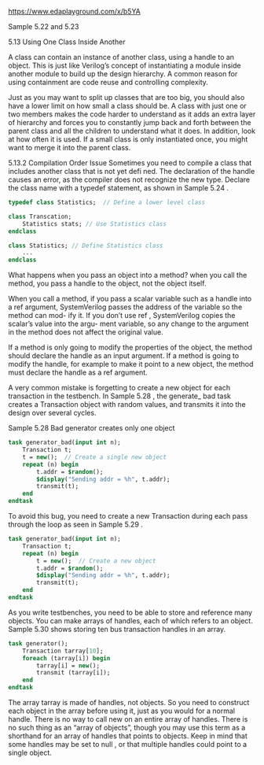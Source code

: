 https://www.edaplayground.com/x/b5YA

Sample 5.22 and 5.23

5.13 Using One Class Inside Another

A class can contain an instance of another class, using a handle to an object. This is
just like Verilog’s concept of instantiating a module inside another module to build
up the design hierarchy. A common reason for using containment are code reuse and
controlling complexity.

Just as you may want to split up classes that are too big, you should
also have a lower limit on how small a class should be. A class with
just one or two members makes the code harder to understand as it
adds an extra layer of hierarchy and forces you to constantly jump
back and forth between the parent class and all the children to
understand what it does. In addition, look at how often it is used. If a small class is
only instantiated once, you might want to merge it into the parent class.

5.13.2
Compilation Order Issue
Sometimes you need to compile a class that includes another class that is not yet
defi ned. The declaration of the handle causes an error, as the compiler does not
recognize the new type. Declare the class name with a typedef statement, as shown
in Sample 5.24 .

```systemverilog
typedef class Statistics;  // Define a lower level class

class Transcation;
    Statistics stats; // Use Statistics class
endclass

class Statistics; // Define Statistics class
    ...
endclass

```


What happens when you pass an object into a method?
when you call
the method, you pass a handle to the object, not the object itself.

When you call a method, if you pass a scalar variable such as a handle into a ref
argument, SystemVerilog passes the address of the variable so the method can mod-
ify it. If you don’t use ref , SystemVerilog copies the scalar’s value into the argu-
ment variable, so any change to the argument in the method does not affect the
original value.

If a method is only going to modify the properties of the object, the
method should declare the handle as an input argument. If a method
is going to modify the handle, for example to make it point to a new
object, the method must declare the handle as a ref argument.


A very common mistake is forgetting to create a new object for
each transaction in the testbench. In Sample 5.28 , the generate_
bad task creates a Transaction object with random values, and
transmits it into the design over several cycles.

Sample 5.28 Bad generator creates only one object

```systemverilog
task generator_bad(input int n);
    Transaction t;
    t = new();  // Create a single new object
    repeat (n) begin
        t.addr = $random();
        $display("Sending addr = %h", t.addr);
        transmit(t);
    end
endtask
```

To avoid this bug, you need to create a new Transaction during each pass
through the loop as seen in Sample 5.29 .

```systemverilog
task generator_bad(input int n);
    Transaction t;
    repeat (n) begin
        t = new();  // Create a new object
        t.addr = $random();
        $display("Sending addr = %h", t.addr);
        transmit(t);
    end
endtask
```

As you write testbenches, you need to be able to store and reference many objects.
You can make arrays of handles, each of which refers to an object. Sample 5.30
shows storing ten bus transaction handles in an array.

```systemverilog
task generator();
    Transaction tarray[10];
    foreach (tarray[i]) begin
        tarray[i] = new();
        transmit (tarray[i]);
    end
endtask
```

The array tarray is made of handles, not objects. So you need to construct each
object in the array before using it, just as you would for a normal handle. There is
no way to call new on an entire array of handles.
There is no such thing as an “array of objects”, though you may use this term as
a shorthand for an array of handles that points to objects. Keep in mind that some
handles may be set to null , or that multiple handles could point to a single object.